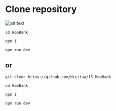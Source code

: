 # Clone repository

![alt text](https://i.imgur.com/9KSgjaN.png)
```
cd HooBank
```

```
npm i
```

```
npm run dev
```
## or

```
git clone https://github.com/Nicitaa/15_HooBank
```

```
cd HooBank
```

```
npm i
```

```
npm run dev
```
